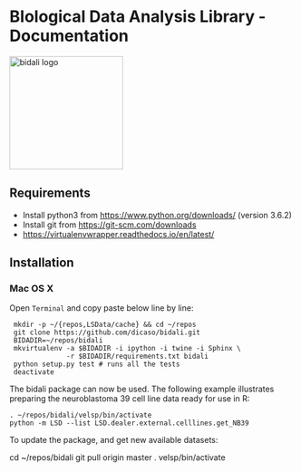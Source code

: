 # BIological Data Analysis Library - Documentation
<img title="bidali logo" src="bidali_logo.svg" width="200">

## Requirements

- Install python3 from https://www.python.org/downloads/ (version 3.6.2)
- Install git from https://git-scm.com/downloads
- https://virtualenvwrapper.readthedocs.io/en/latest/
 
## Installation

### Mac OS X

Open `Terminal` and copy paste below line by line:

     mkdir -p ~/{repos,LSData/cache} && cd ~/repos
     git clone https://github.com/dicaso/bidali.git
     BIDADIR=~/repos/bidali
     mkvirtualenv -a $BIDADIR -i ipython -i twine -i Sphinx \
                  -r $BIDADIR/requirements.txt bidali
     python setup.py test # runs all the tests
     deactivate

The bidali package can now be used. The following example illustrates preparing
the neuroblastoma 39 cell line data ready for use in R:

    . ~/repos/bidali/velsp/bin/activate
    python -m LSD --list LSD.dealer.external.celllines.get_NB39

To update the package, and get new available datasets:

   cd ~/repos/bidali
   git pull origin master
   . velsp/bin/activate

